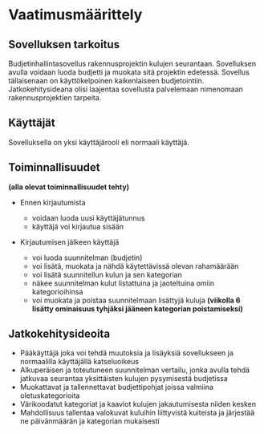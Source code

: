 # Vaatimusmäärittely

## Sovelluksen tarkoitus

Budjetinhallintasovellus rakennusprojektin kulujen seurantaan. Sovelluksen avulla voidaan luoda budjetti ja muokata sitä projektin edetessä. Sovellus tällaisenaan on käyttökelpoinen kaikenlaiseen budjetointiin. Jatkokehitysideana olisi laajentaa sovellusta palvelemaan nimenomaan rakennusprojektien tarpeita. 

## Käyttäjät

Sovelluksella on yksi käyttäjärooli eli normaali käyttäjä.

## Toiminnallisuudet 

 **(alla olevat toiminnallisuudet tehty)**

- Ennen kirjautumista
  - voidaan luoda uusi käyttäjätunnus
  - käyttäjä voi kirjautua sisään

- Kirjautumisen jälkeen käyttäjä
  - voi luoda suunnitelman (budjetin)
  - voi lisätä, muokata ja nähdä käytettävissä olevan rahamäärään
  - voi lisätä suunnitellun kulun ja sen kategorian
  - näkee suunnitelman kulut listattuina ja jaoteltuina omiin kategorioihinsa
  - voi muokata ja poistaa suunnitelmaan lisättyjä kuluja
  **(viikolla 6 lisätty ominaisuus tyhjäksi jääneen kategorian poistamiseksi)**

## Jatkokehitysideoita
- Pääkäyttäjä joka voi tehdä muutoksia ja lisäyksiä sovellukseen ja normaalilla käyttäjällä katseluoikeus
- Alkuperäisen ja toteutuneen suunnitelman vertailu, jonka avulla tehdä jatkuvaa seurantaa yksittäisten kulujen pysymisestä budjetissa
- Muokattavat ja tallennettavat budjettipohjat joissa valmiina oletuskategorioita
- Värikoodatut kategoriat ja kaaviot kulujen jakautumisesta niiden kesken
- Mahdollisuus tallentaa valokuvat kuluihin liittyvistä kuiteista ja järjestää ne päivänmäärän ja kategorian mukaisesti
